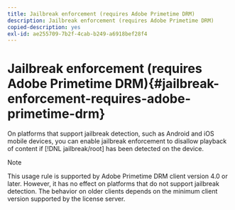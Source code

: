 ```yaml
---
title: Jailbreak enforcement (requires Adobe Primetime DRM)
description: Jailbreak enforcement (requires Adobe Primetime DRM)
copied-description: yes
exl-id: ae255709-7b2f-4cab-b249-a6918bef28f4
---
```

# Jailbreak enforcement (requires Adobe Primetime DRM){#jailbreak-enforcement-requires-adobe-primetime-drm}

On platforms that support jailbreak detection, such as Android and iOS mobile devices, you can enable jailbreak enforcement to disallow playback of content if [!DNL jailbreak/root] has been detected on the device.

>[!NOTE]
>
>This usage rule is supported by Adobe Primetime DRM client version 4.0 or later. However, it has no effect on platforms that do not support jailbreak detection. The behavior on older clients depends on the minimum client version supported by the license server.
